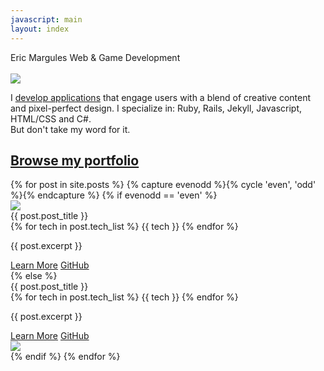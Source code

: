 ```yaml
---
javascript: main
layout: index
---
```

<div id="front_page">
	<div id="hero">
		<div id="hero_float">
		</div>
		<text id="hero_name">Eric Margules</text>
		<text id="hero_desc">Web & Game Development</text>
	</div>
</div>
<div id="about_container">
	<div id="intro_content">
		<br>
		<div class="fourth_column">
			<img id="intro_photo" src="{{site.url}}/images/margules.jpg">
		</div>
		<div class="three_fourths_column">
			<p>I <a class="body_link" href="https://github.com/ericmargules">develop applications</a> that engage users with a blend of creative content and pixel-perfect design. I specialize in: Ruby, Rails, Jekyll, Javascript, HTML/CSS and C#.<br>But don't take my word for it.</p>
			<h2><a class="body_link" href="#portfolio_content">Browse my portfolio</a></h2>
		</div>
	</div>
</div>
<div id="portfolio_content">
	{% for post in site.posts %}
		{% capture evenodd %}{% cycle 'even', 'odd' %}{% endcapture %}
		{% if evenodd == 'even' %}
			<div class="portfolio_item">
				<div class="p_item_container">
					<div class="fourth_column">
						<img class="portfolio_image" src="{{site.url}}/images/{{ post.hero_small }}">
					</div>
					<div class="portfolio_desc">
						<text class="portfolio_title">{{ post.post_title }}</text>
						<div class="tech_list">		
							{% for tech in post.tech_list %}
							<span class="tech">{{ tech }}</span>
							{% endfor %}
						</div>
						<p>{{ post.excerpt }}</p>
						<a class="p_button" href="{{site.url}}{{post.url}}">Learn More</a>
						<a class="p_button" href="{{ post.github_url }}">GitHub</a>
					</div>
				</div>
			</div>
		{% else %}
			<div class="portfolio_item">
				<div class="p_item_container">
					<div class="portfolio_desc">
						<text class="portfolio_title">{{ post.post_title }}</text>
						<div class="tech_list">		
							{% for tech in post.tech_list %}
							<span class="tech">{{ tech }}</span>
							{% endfor %}
						</div>
						<p>{{ post.excerpt }}</p>
						<a class="p_button" href="{{site.url}}{{post.url}}">Learn More</a>
						<a class="p_button" href="{{ post.github_url }}">GitHub</a>
					</div>
					<div class="fourth_column">
						<img class="portfolio_image" src="{{site.url}}/images/{{ post.hero_small }}">
					</div>
				</div>
			</div>		
		{% endif %}
	{% endfor %}
</div>